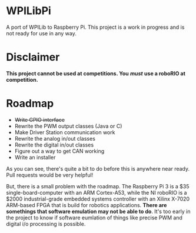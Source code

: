 # WPILibPi

A port of WPILib to Raspberry Pi. This project is a work in progress and is not ready for use in any way.

# Disclaimer

**This project cannot be used at competitions. You** ***must*** **use a roboRIO at competition.**

# Roadmap

- ~~Write GPIO interface~~
- Rewrite the PWM output classes (Java or C)
- Make Driver Station communication work
- Rewrite the analog in/out classes
- Rewrite the digital in/out classes
- Figure out a way to get CAN working
- Write an installer

As you can see, there's quite a bit to do before this is anywhere near ready. Pull requests would be very helpful!

But, there is a small problem with the roadmap. The Raspberry Pi 3 is a $35 single-board-computer with an ARM Cortex-A53, while the NI roboRIO is a $2000 industrial-grade embedded systems controller with an Xilinx X-7020 ARM-based FPGA that is build for robotics applications. **There are somethings that software emulation may not be able to do**. It's too early in the project to know if software eumlation of things like precise PWM and digital i/o processing is possible.
